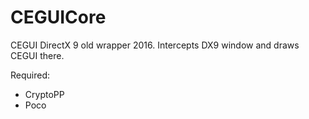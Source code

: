 # CEGUICore
CEGUI DirectX 9 old wrapper 2016. Intercepts DX9 window and draws CEGUI there.

Required:
- CryptoPP
- Poco
